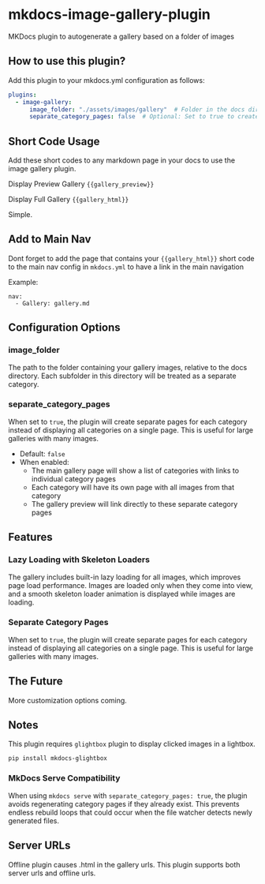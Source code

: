 # mkdocs-image-gallery-plugin
MKDocs plugin to autogenerate a gallery based on a folder of images

## How to use this plugin?

Add this plugin to your mkdocs.yml configuration as follows:

``` yml
plugins:
  - image-gallery:
      image_folder: "./assets/images/gallery"  # Folder in the docs directory containing images
      separate_category_pages: false  # Optional: Set to true to create separate pages for each category
```

## Short Code Usage

Add these short codes to any markdown page in your docs to use the image gallery plugin.

Display Preview Gallery
`{{gallery_preview}}`

Display Full Gallery
`{{gallery_html}}`

Simple.

## Add to Main Nav

Dont forget to add the page that contains your `{{gallery_html}}` short code to the main nav config in `mkdocs.yml` to have a link in the main navigation

Example:

```
nav:
  - Gallery: gallery.md
```

## Configuration Options

### image_folder
The path to the folder containing your gallery images, relative to the docs directory. Each subfolder in this directory will be treated as a separate category.

### separate_category_pages
When set to `true`, the plugin will create separate pages for each category instead of displaying all categories on a single page. This is useful for large galleries with many images.

- Default: `false`
- When enabled:
  - The main gallery page will show a list of categories with links to individual category pages
  - Each category will have its own page with all images from that category
  - The gallery preview will link directly to these separate category pages

## Features

### Lazy Loading with Skeleton Loaders
The gallery includes built-in lazy loading for all images, which improves page load performance. Images are loaded only when they come into view, and a smooth skeleton loader animation is displayed while images are loading.

### Separate Category Pages
When set to `true`, the plugin will create separate pages for each category instead of displaying all categories on a single page. This is useful for large galleries with many images.

## The Future

More customization options coming.


## Notes

This plugin requires `glightbox` plugin to display clicked images in a lightbox.

`pip install mkdocs-glightbox`

### MkDocs Serve Compatibility

When using `mkdocs serve` with `separate_category_pages: true`, the plugin avoids regenerating category pages if they already exist. This prevents endless rebuild loops that could occur when the file watcher detects newly generated files.

## Server URLs

Offline plugin causes .html in the gallery urls. This plugin supports both server urls and offline urls.